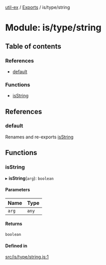 [util-ex](../README.md) / [Exports](../modules.md) / is/type/string

# Module: is/type/string

## Table of contents

### References

- [default](is_type_string.md#default)

### Functions

- [isString](is_type_string.md#isstring)

## References

### default

Renames and re-exports [isString](is_type_string.md#isstring)

## Functions

### isString

▸ **isString**(`arg`): `boolean`

#### Parameters

| Name | Type |
| :------ | :------ |
| `arg` | `any` |

#### Returns

`boolean`

#### Defined in

[src/is/type/string.js:1](https://github.com/snowyu/util-ex.js/blob/61a93bc/src/is/type/string.js#L1)
